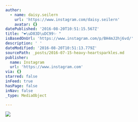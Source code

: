 ```yaml
---
author:
  - name: daisy.seilern
    url: 'https://www.instagram.com/daisy.seilern'
    avatar: {}
datePublished: '2016-08-20T10:51:15.567Z'
title: "❤️\uD83D\uDC99✨ "
isBasedOnUrl: 'https://www.instagram.com/p/BH4mJ2hj6vd/'
description: ' '
dateModified: '2016-08-20T10:51:13.779Z'
sourcePath: _posts/2016-07-15-heavy-heartsparkles.md
publisher:
  name: Instagram
  url: 'https://www.instagram.com'
via: {}
starred: false
inFeed: true
hasPage: false
inNav: false
_type: MediaObject

---
```

![](https://imgflo.herokuapp.com/graph/vahj1ThiexotieMo/b34bb12cc53dff41db0b544b8c0d5c81/croprotate.jpg?cropheight=440&cropwidth=640&degrees=0&input=https%3A%2F%2Fscontent.cdninstagram.com%2Ft51.2885-15%2Fs640x640%2Fsh0.08%2Fe35%2F13739561_1589306748029435_1015669461_n.jpg%3Fig_cache_key%3DMTI5NDk1MjY5NTY1Njg1MjQ0NQ%253D%253D.2&x=0&y=97)